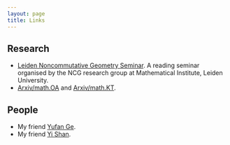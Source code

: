 ```yaml
---
layout: page
title: Links
---
```


## Research

- [Leiden Noncommutative Geometry Seminar](https://ncg-leiden.github.io/). A reading seminar organised by the NCG research group at Mathematical Institute, Leiden University.
- [Arxiv/math.OA](https://arxiv.org/list/math.OA/recent) and [Arxiv/math.KT](https://arxiv.org/list/math.KT/recent).

## People

- My friend [Yufan Ge](https://sherlock3711.github.io/).
- My friend [Yi Shan](https://www.eleves.ens.fr/home/yshan/Home.html).